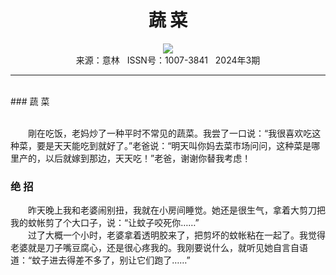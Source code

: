 # <center>蔬 菜</center>

<div align=center><img src="https://raw.githubusercontent.com/leaguecn/magazines/main/img_authors/%d7%f7%d5%df%a3%ba.jpg"></div>

<center>来源：意林   ISSN号：1007-3841   2024年3期</center>

* * *

<br>### 蔬 菜

  
<br>　　剛在吃饭，老妈炒了一种平时不常见的蔬菜。我尝了一口说：“我很喜欢吃这种菜，要是天天能吃到就好了。”老爸说：“明天叫你妈去菜市场问问，这种菜是哪里产的，以后就嫁到那边，天天吃！”老爸，谢谢你替我考虑！

### 绝 招

  
　　昨天晚上我和老婆闹别扭，我就在小房间睡觉。她还是很生气，拿着大剪刀把我的蚊帐剪了个大口子，说：“让蚊子咬死你……”  
　　过了大概一个小时，老婆拿着透明胶来了，把剪坏的蚊帐粘在一起了。我觉得老婆就是刀子嘴豆腐心，还是很心疼我的。我刚要说什么，就听见她自言自语道：“蚊子进去得差不多了，别让它们跑了……”
